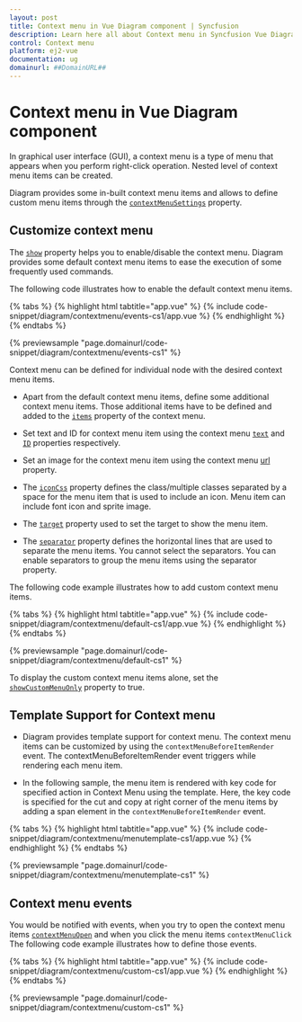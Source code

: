 ```yaml
---
layout: post
title: Context menu in Vue Diagram component | Syncfusion
description: Learn here all about Context menu in Syncfusion Vue Diagram component of Syncfusion Essential JS 2 and more.
control: Context menu 
platform: ej2-vue
documentation: ug
domainurl: ##DomainURL##
---
```


# Context menu in Vue Diagram component

<!-- markdownlint-disable MD010 -->

In graphical user interface (GUI), a context menu is a type of menu that appears when you perform right-click operation. Nested level of context menu items can be created.

Diagram provides some in-built context menu items and allows to define custom menu items through the [`contextMenuSettings`](https://ej2.syncfusion.com/vue/documentation/api/diagram#contextMenuSettings) property.

## Customize context menu

The [`show`](https://ej2.syncfusion.com/vue/documentation/api/diagram/contextMenuSettings#show-boolean) property helps you to enable/disable the context menu. Diagram provides some default context menu items to ease the execution of some frequently used commands.

The following code illustrates how to enable the default context menu items.

{% tabs %}
{% highlight html tabtitle="app.vue" %}
{% include code-snippet/diagram/contextmenu/events-cs1/app.vue %}
{% endhighlight %}
{% endtabs %}
        
{% previewsample "page.domainurl/code-snippet/diagram/contextmenu/events-cs1" %}

Context menu can be defined for individual node with the desired context menu items.

* Apart from the default context menu items, define some additional context menu items. Those additional items have to be defined and added to the [`items`](https://ej2.syncfusion.com/vue/documentation/api/diagram/contextMenuSettingsModel#items) property of the context menu.

* Set text and ID for context menu item using the context menu [`text`](https://ej2.syncfusion.com/vue/documentation/api/diagram/contextMenuItemModel#text-string) and [`ID`](https://ej2.syncfusion.com/vue/documentation/api/diagram/contextMenuItemModel#id-string) properties respectively.

* Set an image for the context menu item using the context menu [url](https://ej2.syncfusion.com/vue/documentation/api/diagram/contextMenuItemModel#url) property.

* The [`iconCss`](https://ej2.syncfusion.com/vue/documentation/api/diagram/contextMenuItemModel#iconCss-string) property defines the class/multiple classes separated by a space for the menu item that is used to include an icon. Menu item can include font icon and sprite image.

* The [`target`](https://ej2.syncfusion.com/vue/documentation/api/diagram/contextMenuItemModel#target-string) property used to set the target to show the menu item.

* The [`separator`](https://ej2.syncfusion.com/vue/documentation/api/diagram/contextMenuItemModel#separator-boolean) property defines the horizontal lines that are used to separate the menu items. You cannot select the separators. You can enable separators to group the menu items using the separator property.

The following code example illustrates how to add custom context menu items.

{% tabs %}
{% highlight html tabtitle="app.vue" %}
{% include code-snippet/diagram/contextmenu/default-cs1/app.vue %}
{% endhighlight %}
{% endtabs %}
        
{% previewsample "page.domainurl/code-snippet/diagram/contextmenu/default-cs1" %}

To display the custom context menu items alone, set  the [`showCustomMenuOnly`](https://ej2.syncfusion.com/vue/documentation/api/diagram/contextMenuSettingsModel#showCustomMenuOnly) property to true.

## Template Support for Context menu

* Diagram provides template support for context menu. The context menu items can be customized by using the `contextMenuBeforeItemRender` event. The contextMenuBeforeItemRender event triggers while rendering each menu item.

* In the following sample, the menu item is rendered with key code for specified action in Context Menu using the template. Here, the key code is specified for the cut and copy at right corner of the menu items by adding a span element in the `contextMenuBeforeItemRender` event.

{% tabs %}
{% highlight html tabtitle="app.vue" %}
{% include code-snippet/diagram/contextmenu/menutemplate-cs1/app.vue %}
{% endhighlight %}
{% endtabs %}
        
{% previewsample "page.domainurl/code-snippet/diagram/contextmenu/menutemplate-cs1" %}

## Context menu events

You would be notified with events, when you try to open the context menu items [`contextMenuOpen`](https://ej2.syncfusion.com/vue/documentation/api/diagram/diagramBeforeMenuOpenEventArgs#DiagramBeforeMenuOpenEventArgs) and when you click the menu items `contextMenuClick`
The following code example illustrates how to define those events.

{% tabs %}
{% highlight html tabtitle="app.vue" %}
{% include code-snippet/diagram/contextmenu/custom-cs1/app.vue %}
{% endhighlight %}
{% endtabs %}
        
{% previewsample "page.domainurl/code-snippet/diagram/contextmenu/custom-cs1" %}